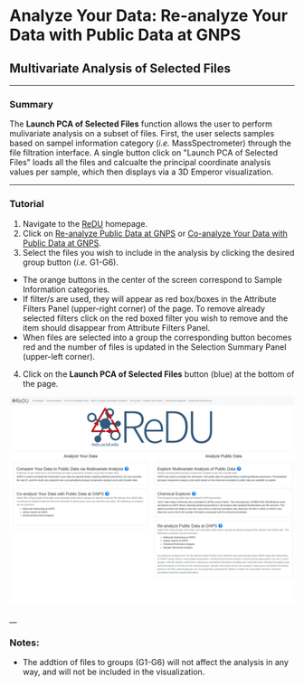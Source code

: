 # Analyze Your Data: Re-analyze Your Data with Public Data at GNPS

## Multivariate Analysis of Selected Files
___

### Summary
The **Launch PCA of Selected Files** function allows the user to perform mulivariate analysis on a subset of files. First, the user selects samples based on sampel information category (*i.e.* MassSpectrometer) through the file filtration interface. A single button click on "Launch PCA of Selected Files" loads all the files and calcualte the principal coordinate analysis values per sample, which then displays via a 3D Emperor visualization.

___

### Tutorial
1. Navigate to the [ReDU](https://redu.ucsd.edu/) homepage.
2. Click on [Re-analyze Public Data at GNPS](https://redu.ucsd.edu/metadataselection) or [Co-analyze Your Data with Public Data at GNPS](https://redu.ucsd.edu/metadataselection).
3. Select the files you wish to include in the analysis by clicking the desired group button (*i.e.* G1-G6).
  * The orange buttons in the center of the screen correspond to Sample Information categories.
  * If filter/s are used, they will appear as red box/boxes in the Attribute Filters Panel (upper-right corner) of the page. To remove already selected filters click on the red boxed filter you wish to remove and the item should disappear from Attribute Filters Panel.
  * When files are selected into a group the corresponding button becomes red and the number of files is updated in the Selection Summary Panel (upper-left corner).
4. Click on the **Launch PCA of Selected Files** button (blue) at the bottom of the page.

![Seleced File PCA](images/selected_file_pca.gif)

__

### Notes:
  * The addtion of files to groups (G1-G6) will not affect the analysis in any way, and will not be included in the visualization.
